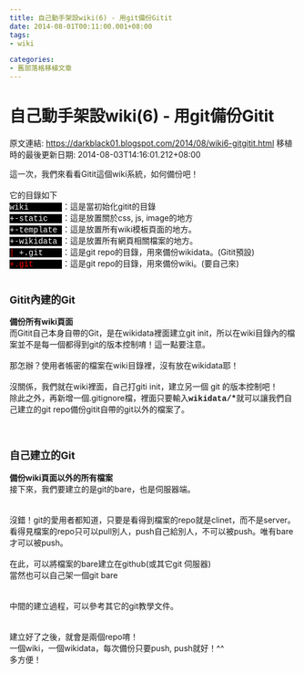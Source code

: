 ```yaml
---
title: 自己動手架設wiki(6) - 用git備份Gitit
date: 2014-08-01T00:11:00.001+08:00
tags: 
- wiki

categories:
- 舊部落格移植文章
---
```


# 自己動手架設wiki(6) - 用git備份Gitit

原文連結: https://darkblack01.blogspot.com/2014/08/wiki6-gitgitit.html
移植時的最後更新日期: 2014-08-03T14:16:01.212+08:00

這一次，我們來看看Gitit這個wiki系統，如何備份吧！<br /><br />它的目錄如下<br /><span style="background-color: black; color: white; font-family: Courier New, Courier, monospace;">wiki &nbsp; &nbsp; &nbsp;&nbsp;</span>：這是當初始化gitit的目錄<br /><span style="background-color: black; color: white; font-family: Courier New, Courier, monospace;">+-static &nbsp;&nbsp;</span>：這是放置關於css, js, image的地方<br /><span style="background-color: black; color: white; font-family: Courier New, Courier, monospace;">+-template&nbsp;</span>：這是放置所有wiki模板頁面的地方。<br /><span style="font-family: Courier New, Courier, monospace;"><span style="background-color: black; color: white;">+-wikidata&nbsp;</span></span>：這是放置所有網頁相關檔案的地方。<br /><span style="background-color: black; color: red; font-family: Courier New, Courier, monospace;">|</span><span style="background-color: black; color: white; font-family: Courier New, Courier, monospace;">&nbsp;+.git &nbsp; &nbsp;</span>：這是git repo的目錄，用來備份wikidata。(Gitit預設)<br /><span style="background-color: black; color: red; font-family: Courier New, Courier, monospace;">+.git</span><span style="background-color: black; color: white; font-family: Courier New, Courier, monospace;">&nbsp; &nbsp; &nbsp;&nbsp;</span>：這是git repo的目錄，用來備份wiki。(要自己來)<br /><br /><h3><span style="font-size: large;">Gitit內建的Git</span></h3><b>備份所有wiki頁面</b><br />而Gitit自己本身自帶的Git，是在wikidata裡面建立git init，所以在wiki目錄內的檔案並不是每一個都得到git的版本控制唷！這一點要注意。<br /><br />那怎辦？使用者帳密的檔案在wiki目錄裡，沒有放在wikidata耶！<br /><br />沒關係，我們就在wiki裡面，自己打giti init，建立另一個 git 的版本控制吧！<br />除此之外，再新增一個.gitignore檔，裡面只要輸入<b style="font-family: 'Courier New', Courier, monospace;">wikidata/*</b><span style="font-family: inherit;">就可以讓我們自己建立的git repo備份gitit自帶的git以外的檔案了。</span><br /><br /><br /><h3><span style="font-size: large;">自己建立的Git</span></h3><b>備份wiki頁面以外的所有檔案</b><br />接下來，我們要建立的是git的bare，也是伺服器端。<br /><br /><br />沒錯！git的愛用者都知道，只要是看得到檔案的repo就是clinet，而不是server。<br />看得見檔案的repo只可以pull別人，push自己給別人，不可以被push。唯有bare才可以被push。<br /><br />在此，可以將檔案的bare建立在github(或其它git 伺服器)<br />當然也可以自己架一個git bare<br /><br /><br />中間的建立過程，可以參考其它的git教學文件。<br /><br /><br />建立好了之後，就會是兩個repo唷！<br />一個wiki，一個wikidata，每次備份只要push, push就好！^^<br />多方便！<br /><br /><br /><br /><br />
